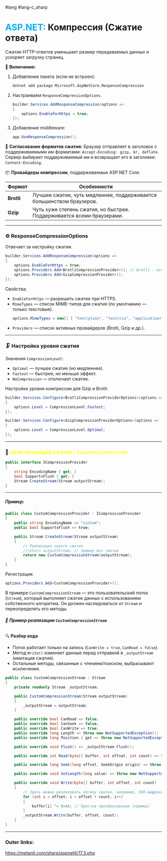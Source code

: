 #lang #lang-c_sharp  
# <font color="#00b0f0">ASP.NET:</font> Компрессия (Сжатие ответа)

Сжатие HTTP-ответов уменьшает размер передаваемых данных и ускоряет загрузку страниц.

📌 **Включение:**
1. Добавление пакета (если не встроен):
	```sh
	dotnet add package Microsoft.AspNetCore.ResponseCompression
	```
2. Настраиваем `ResponseCompressionOptions`.
	```csharp
	builder.Services.AddResponseCompression(options =>
	{
	    options.EnableForHttps = true;
	});
	```
3. Добавление middleware:
	```csharp
	app.UseResponseCompression();
	```

📡 **Согласование форматов сжатия:**
Браузер отправляет в заголовок с поддерживаемыми им форматами: `Accept-Encoding: gzip, br, deflate`.
Сервер выбирает поддерживаемый им и возвращает его в заголовке: `Content-Encoding`.

📦 **Провайдеры компрессии**, поддерживаемые ASP.NET Core:

|Формат|Особенности|
|---|---|
|**Brotli**|Лучшее сжатие, чуть медленнее, поддерживается большинством браузеров.|
|**Gzip**|Чуть хуже степень сжатия, но быстрее. Поддерживается всеми браузерами.|

---
### ⚙️ **ResponseCompressionOptions**
Отвечает за настройку сжатия.

```csharp
builder.Services.AddResponseCompression(options =>
{
    options.EnableForHttps = true;
    options.Providers.Add<BrotliCompressionProvider>(); // Brotli - используется по умолчанию при включении компрессии (можно не добавлять явно если достаточно его)
    options.Providers.Add<GzipCompressionProvider>();
});
```

Свойства:
- `EnableForHttps` — разрешить сжатие при HTTPS.
- `MimeTypes` — список MIME-типов для сжатия (по умолчанию — только текстовые).
	```csharp
	options.MimeTypes = new[] { "text/plain", "text/css", "application/javascript" };
	```
- `Providers` — список активных провайдеров (Brotli, Gzip и др.).

---
### 🗜️ Настройка уровня сжатия

Значения `CompressionLevel`:
- `Optimal` — лучшее сжатие (но медленнее).
- `Fastest` — быстрее, но меньше эффект.
- `NoCompression` — отключает сжатие.

Настройка уровня компрессии для Gzip и Brotli:
```csharp
builder.Services.Configure<BrotliCompressionProviderOptions>(options =>
{
    options.Level = CompressionLevel.Fastest;
});

builder.Services.Configure<GzipCompressionProviderOptions>(options =>
{
    options.Level = CompressionLevel.Optimal;
});
```

---
### 🔧 <font color="#ffff00">**Свой провайдер сжатия - `ICompressionProvider`**</font>

```csharp
public interface ICompressionProvider
{
    string EncodingName { get; }
    bool SupportsFlush { get; }
    Stream CreateStream(Stream outputStream);
}
```

---
##### **Пример:**

```csharp
public class CustomCompressionProvider : ICompressionProvider
{
	public string EncodingName => "custom";
	public bool SupportsFlush => true;

	public Stream CreateStream(Stream outputStream)
	{
		// Реализация своего сжатия
		//return outputStream; // пример без сжатия
		return new CustomCompressionStream(outputStream);
	}
}
```
Регистрация:
```csharp
options.Providers.Add<CustomCompressionProvider>();
```

В примере `CustomCompressionStream` — это пользовательский поток (`Stream`), который выполняет сжатие данных с использованием собственного алгоритма. 
Он должен наследоваться от `Stream` и переопределять его методы.

###### 📌 **Пример реализации `CustomCompressionStream`**

🔍 **Разбор кода**
- Поток работает только на запись (`CanWrite = true`, `CanRead = false`).
- Метод `Write()` изменяет данные перед отправкой в `_outputStream` (имитация сжатия).
- Остальные методы, связанные с чтением/поиском, выбрасывают исключения.

```csharp
public class CustomCompressionStream : Stream
{
    private readonly Stream _outputStream;

    public CustomCompressionStream(Stream outputStream)
    {
        _outputStream = outputStream;
    }

    public override bool CanRead => false;
    public override bool CanSeek => false;
    public override bool CanWrite => true;
    public override long Length => throw new NotSupportedException();
    public override long Position { get => throw new NotSupportedException(); set => throw new NotSupportedException(); }

    public override void Flush() => _outputStream.Flush();

    public override int Read(byte[] buffer, int offset, int count) => throw new NotSupportedException();

    public override long Seek(long offset, SeekOrigin origin) => throw new NotSupportedException();

    public override void SetLength(long value) => throw new NotSupportedException();

    public override void Write(byte[] buffer, int offset, int count)
    {
        // Здесь можно реализовать логику сжатия, например, XOR-шифрование (как пример)
        for (int i = offset; i < offset + count; i++)
        {
            buffer[i] ^= 0xAA; // Простое преобразование (пример)
        }
        _outputStream.Write(buffer, offset, count);
    }
}
```

---
### Outer links:
https://metanit.com/sharp/aspnet6/17.3.php